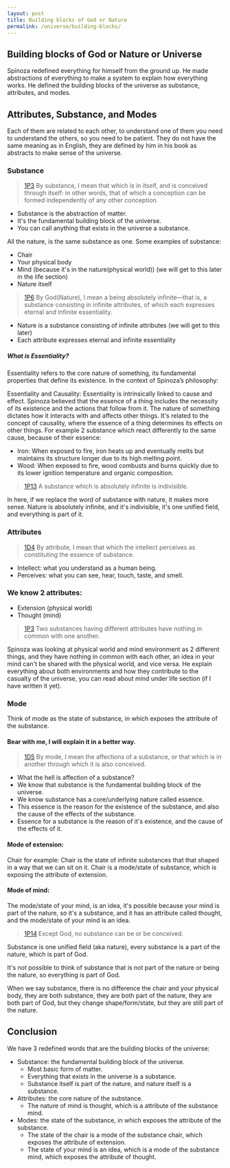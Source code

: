 ```yaml
---
layout: post
title: Building blocks of God or Nature
permalink: /universe/building-blocks/
---
```


## Building blocks of God or Nature or Universe

Spinoza redefined everything for himself from the ground up.
He made abstractions of everything to make a system to explain how everything works.
He defined the building blocks of the universe as substance, attributes, and modes.

## Attributes, Substance, and Modes

Each of them are related to each other, to understand one of them you need to understand the others, so you need to be patient.
They do not have the same meaning as in English, they are defined by him in his book as abstracts to make sense of the universe.

### Substance

> [1P3](https://ethica.bc.edu/#/element/1P5) By substance, I mean that which is in itself, and is conceived through itself: in other words, that of which a conception can be formed independently of any other conception.

- Substance is the abstraction of matter.
- It's the fundamental building block of the universe.
- You can call anything that exists in the universe a substance.

All the nature, is the same substance as one.
Some examples of substance:

- Chair
- Your physical body
- Mind (because it's in the nature(physical world)) (we will get to this later in the life section)
- Nature itself

> [1P6](https://ethica.bc.edu/#/element/1P7) By God(Nature), I mean a being absolutely infinite—that is, a substance consisting in infinite attributes, of which each expresses eternal and infinite essentiality.

- Nature is a substance consisting of infinite attributes (we will get to this later)
- Each attribute expresses eternal and infinite essentiality

##### What is Essentiality?

Essentiality refers to the core nature of something, its fundamental properties that define its existence. In the context of Spinoza’s philosophy:

Essentiality and Causality: Essentiality is intrinsically linked to cause and effect. Spinoza believed that the essence of a thing includes the necessity of its existence and the actions that follow from it. The nature of something dictates how it interacts with and affects other things. It's related to the concept of causality, where the essence of a thing determines its effects on other things.
For example 2 substance which react differently to the same cause, because of their essence:

- Iron: When exposed to fire, iron heats up and eventually melts but maintains its structure longer due to its high melting point.
- Wood: When exposed to fire, wood combusts and burns quickly due to its lower ignition temperature and organic composition.

> [1P13](https://ethica.bc.edu/#/element/1P13) A substance which is absolutely infinite is indivisible.

In here, if we replace the word of substance with nature, it makes more sense.
Nature is absolutely infinite, and it's indivisible, it's one unified field, and everything is part of it.

### Attributes

> [1D4](https://ethica.bc.edu/#/element/1P4) By attribute, I mean that which the intellect perceives as constituting the essence of substance.

- Intellect: what you understand as a human being.
- Perceives: what you can see, hear, touch, taste, and smell.

### We know 2 attributes:

- Extension (physical world)
- Thought (mind)

> [1P3](https://ethica.bc.edu/#/element/1P3) Two substances having different attributes have nothing in common with one another.

Spinoza was looking at physical world and mind environment as 2 different things, and they have nothing in common with each other, an idea in your mind can't be shared with the physical world, and vice versa.
He explain everything about both environments and how they contribute to the casualty of the universe, you can read about mind under life section (if I have written it yet).

### Mode

Think of mode as the state of substance, in which exposes the attribute of the substance.

#### Bear with me, I will explain it in a better way.

> [1D5](https://ethica.bc.edu/#/element/1P5) By mode, I mean the affections of a substance, or that which is in another through which it is also conceived.

- What the hell is affection of a substance?
- We know that substance is the fundamental building block of the universe.
- We know substance has a core/underlying nature called essence.
- This essence is the reason for the existence of the substance, and also the cause of the effects of the substance.
- Essence for a substance is the reason of it's existence, and the cause of the effects of it.

#### Mode of extension:

Chair for example:
Chair is the state of infinite substances that that shaped in a way that we can sit on it.
Chair is a mode/state of substance, which is exposing the attribute of extension.

#### Mode of mind:

The mode/state of your mind, is an idea, it's possible because your mind is part of the nature, so it's a substance, and it has an attribute called thought, and the mode/state of your mind is an idea.

> [1P14](https://ethica.bc.edu/#/element/1P14) Except God, no substance can be or be conceived.

Substance is one unified field (aka nature), every substance is a part of the nature, which is part of God.

It's not possible to think of substance that is not part of the nature or being the nature, so everything is part of God.

When we say substance, there is no difference the chair and your physical body, they are both substance, they are both part of the nature, they are both part of God, but they change shape/form/state, but they are still part of the nature.

## Conclusion

We have 3 redefined words that are the building blocks of the universe:

- Substance: the fundamental building block of the universe.
     - Most basic form of matter.
     - Everything that exists in the universe is a substance.
     - Substance itself is part of the nature, and nature itself is a substance.
- Attributes: the core nature of the substance.
     - The nature of mind is thought, which is a attribute of the substance mind.
- Modes: the state of the substance, in which exposes the attribute of the substance.
     - The state of the chair is a mode of the substance chair, which exposes the attribute of extension.
     - The state of your mind is an idea, which is a mode of the substance mind, which exposes the attribute of thought.
